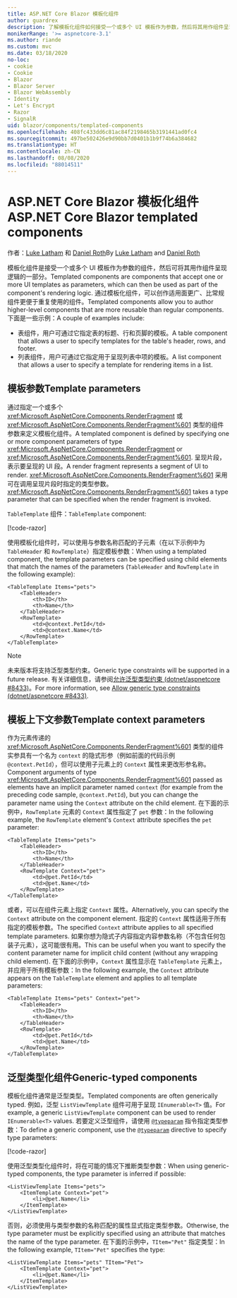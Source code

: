 ```yaml
---
title: ASP.NET Core Blazor 模板化组件
author: guardrex
description: 了解模板化组件如何接受一个或多个 UI 模板作为参数，然后将其用作组件呈现逻辑的一部分。
monikerRange: '>= aspnetcore-3.1'
ms.author: riande
ms.custom: mvc
ms.date: 03/18/2020
no-loc:
- cookie
- Cookie
- Blazor
- Blazor Server
- Blazor WebAssembly
- Identity
- Let's Encrypt
- Razor
- SignalR
uid: blazor/components/templated-components
ms.openlocfilehash: 408fc433dd6c81ac84f2198465b3191441ad0fc4
ms.sourcegitcommit: 497be502426e9d90bb7d0401b1b9f74b6a384682
ms.translationtype: HT
ms.contentlocale: zh-CN
ms.lasthandoff: 08/08/2020
ms.locfileid: "88014511"
---
```

# <a name="aspnet-core-no-locblazor-templated-components"></a><span data-ttu-id="0d08b-103">ASP.NET Core Blazor 模板化组件</span><span class="sxs-lookup"><span data-stu-id="0d08b-103">ASP.NET Core Blazor templated components</span></span>

<span data-ttu-id="0d08b-104">作者：[Luke Latham](https://github.com/guardrex) 和 [Daniel Roth](https://github.com/danroth27)</span><span class="sxs-lookup"><span data-stu-id="0d08b-104">By [Luke Latham](https://github.com/guardrex) and [Daniel Roth](https://github.com/danroth27)</span></span>

<span data-ttu-id="0d08b-105">模板化组件是接受一个或多个 UI 模板作为参数的组件，然后可将其用作组件呈现逻辑的一部分。</span><span class="sxs-lookup"><span data-stu-id="0d08b-105">Templated components are components that accept one or more UI templates as parameters, which can then be used as part of the component's rendering logic.</span></span> <span data-ttu-id="0d08b-106">通过模板化组件，可以创作适用面更广、比常规组件更便于重复使用的组件。</span><span class="sxs-lookup"><span data-stu-id="0d08b-106">Templated components allow you to author higher-level components that are more reusable than regular components.</span></span> <span data-ttu-id="0d08b-107">下面是一些示例：</span><span class="sxs-lookup"><span data-stu-id="0d08b-107">A couple of examples include:</span></span>

* <span data-ttu-id="0d08b-108">表组件，用户可通过它指定表的标题、行和页脚的模板。</span><span class="sxs-lookup"><span data-stu-id="0d08b-108">A table component that allows a user to specify templates for the table's header, rows, and footer.</span></span>
* <span data-ttu-id="0d08b-109">列表组件，用户可通过它指定用于呈现列表中项的模板。</span><span class="sxs-lookup"><span data-stu-id="0d08b-109">A list component that allows a user to specify a template for rendering items in a list.</span></span>

## <a name="template-parameters"></a><span data-ttu-id="0d08b-110">模板参数</span><span class="sxs-lookup"><span data-stu-id="0d08b-110">Template parameters</span></span>

<span data-ttu-id="0d08b-111">通过指定一个或多个 <xref:Microsoft.AspNetCore.Components.RenderFragment> 或 <xref:Microsoft.AspNetCore.Components.RenderFragment%601> 类型的组件参数来定义模板化组件。</span><span class="sxs-lookup"><span data-stu-id="0d08b-111">A templated component is defined by specifying one or more component parameters of type <xref:Microsoft.AspNetCore.Components.RenderFragment> or <xref:Microsoft.AspNetCore.Components.RenderFragment%601>.</span></span> <span data-ttu-id="0d08b-112">呈现片段，表示要呈现的 UI 段。</span><span class="sxs-lookup"><span data-stu-id="0d08b-112">A render fragment represents a segment of UI to render.</span></span> <span data-ttu-id="0d08b-113"><xref:Microsoft.AspNetCore.Components.RenderFragment%601> 采用可在调用呈现片段时指定的类型参数。</span><span class="sxs-lookup"><span data-stu-id="0d08b-113"><xref:Microsoft.AspNetCore.Components.RenderFragment%601> takes a type parameter that can be specified when the render fragment is invoked.</span></span>

<span data-ttu-id="0d08b-114">`TableTemplate` 组件：</span><span class="sxs-lookup"><span data-stu-id="0d08b-114">`TableTemplate` component:</span></span>

[!code-razor[](../common/samples/3.x/BlazorWebAssemblySample/Components/TableTemplate.razor)]

<span data-ttu-id="0d08b-115">使用模板化组件时，可以使用与参数名称匹配的子元素（在以下示例中为 `TableHeader` 和 `RowTemplate`）指定模板参数：</span><span class="sxs-lookup"><span data-stu-id="0d08b-115">When using a templated component, the template parameters can be specified using child elements that match the names of the parameters (`TableHeader` and `RowTemplate` in the following example):</span></span>

```razor
<TableTemplate Items="pets">
    <TableHeader>
        <th>ID</th>
        <th>Name</th>
    </TableHeader>
    <RowTemplate>
        <td>@context.PetId</td>
        <td>@context.Name</td>
    </RowTemplate>
</TableTemplate>
```

> [!NOTE]
> <span data-ttu-id="0d08b-116">未来版本将支持泛型类型约束。</span><span class="sxs-lookup"><span data-stu-id="0d08b-116">Generic type constraints will be supported in a future release.</span></span> <span data-ttu-id="0d08b-117">有关详细信息，请参阅[允许泛型类型约束 (dotnet/aspnetcore #8433)](https://github.com/dotnet/aspnetcore/issues/8433)。</span><span class="sxs-lookup"><span data-stu-id="0d08b-117">For more information, see [Allow generic type constraints (dotnet/aspnetcore #8433)](https://github.com/dotnet/aspnetcore/issues/8433).</span></span>

## <a name="template-context-parameters"></a><span data-ttu-id="0d08b-118">模板上下文参数</span><span class="sxs-lookup"><span data-stu-id="0d08b-118">Template context parameters</span></span>

<span data-ttu-id="0d08b-119">作为元素传递的 <xref:Microsoft.AspNetCore.Components.RenderFragment%601> 类型的组件实参具有一个名为 `context` 的隐式形参（例如前面的代码示例 `@context.PetId`），但可以使用子元素上的 `Context` 属性来更改形参名称。</span><span class="sxs-lookup"><span data-stu-id="0d08b-119">Component arguments of type <xref:Microsoft.AspNetCore.Components.RenderFragment%601> passed as elements have an implicit parameter named `context` (for example from the preceding code sample, `@context.PetId`), but you can change the parameter name using the `Context` attribute on the child element.</span></span> <span data-ttu-id="0d08b-120">在下面的示例中，`RowTemplate` 元素的 `Context` 属性指定了 `pet` 参数：</span><span class="sxs-lookup"><span data-stu-id="0d08b-120">In the following example, the `RowTemplate` element's `Context` attribute specifies the `pet` parameter:</span></span>

```razor
<TableTemplate Items="pets">
    <TableHeader>
        <th>ID</th>
        <th>Name</th>
    </TableHeader>
    <RowTemplate Context="pet">
        <td>@pet.PetId</td>
        <td>@pet.Name</td>
    </RowTemplate>
</TableTemplate>
```

<span data-ttu-id="0d08b-121">或者，可以在组件元素上指定 `Context` 属性。</span><span class="sxs-lookup"><span data-stu-id="0d08b-121">Alternatively, you can specify the `Context` attribute on the component element.</span></span> <span data-ttu-id="0d08b-122">指定的 `Context` 属性适用于所有指定的模板参数。</span><span class="sxs-lookup"><span data-stu-id="0d08b-122">The specified `Context` attribute applies to all specified template parameters.</span></span> <span data-ttu-id="0d08b-123">如果你想为隐式子内容指定内容参数名称（不包含任何包装子元素），这可能很有用。</span><span class="sxs-lookup"><span data-stu-id="0d08b-123">This can be useful when you want to specify the content parameter name for implicit child content (without any wrapping child element).</span></span> <span data-ttu-id="0d08b-124">在下面的示例中，`Context` 属性显示在 `TableTemplate` 元素上，并应用于所有模板参数：</span><span class="sxs-lookup"><span data-stu-id="0d08b-124">In the following example, the `Context` attribute appears on the `TableTemplate` element and applies to all template parameters:</span></span>

```razor
<TableTemplate Items="pets" Context="pet">
    <TableHeader>
        <th>ID</th>
        <th>Name</th>
    </TableHeader>
    <RowTemplate>
        <td>@pet.PetId</td>
        <td>@pet.Name</td>
    </RowTemplate>
</TableTemplate>
```

## <a name="generic-typed-components"></a><span data-ttu-id="0d08b-125">泛型类型化组件</span><span class="sxs-lookup"><span data-stu-id="0d08b-125">Generic-typed components</span></span>

<span data-ttu-id="0d08b-126">模板化组件通常是泛型类型。</span><span class="sxs-lookup"><span data-stu-id="0d08b-126">Templated components are often generically typed.</span></span> <span data-ttu-id="0d08b-127">例如，泛型 `ListViewTemplate` 组件可用于呈现 `IEnumerable<T>` 值。</span><span class="sxs-lookup"><span data-stu-id="0d08b-127">For example, a generic `ListViewTemplate` component can be used to render `IEnumerable<T>` values.</span></span> <span data-ttu-id="0d08b-128">若要定义泛型组件，请使用 [`@typeparam`](xref:mvc/views/razor#typeparam) 指令指定类型参数：</span><span class="sxs-lookup"><span data-stu-id="0d08b-128">To define a generic component, use the [`@typeparam`](xref:mvc/views/razor#typeparam) directive to specify type parameters:</span></span>

[!code-razor[](../common/samples/3.x/BlazorWebAssemblySample/Components/ListViewTemplate.razor)]

<span data-ttu-id="0d08b-129">使用泛型类型化组件时，将在可能的情况下推断类型参数：</span><span class="sxs-lookup"><span data-stu-id="0d08b-129">When using generic-typed components, the type parameter is inferred if possible:</span></span>

```razor
<ListViewTemplate Items="pets">
    <ItemTemplate Context="pet">
        <li>@pet.Name</li>
    </ItemTemplate>
</ListViewTemplate>
```

<span data-ttu-id="0d08b-130">否则，必须使用与类型参数的名称匹配的属性显式指定类型参数。</span><span class="sxs-lookup"><span data-stu-id="0d08b-130">Otherwise, the type parameter must be explicitly specified using an attribute that matches the name of the type parameter.</span></span> <span data-ttu-id="0d08b-131">在下面的示例中，`TItem="Pet"` 指定类型：</span><span class="sxs-lookup"><span data-stu-id="0d08b-131">In the following example, `TItem="Pet"` specifies the type:</span></span>

```razor
<ListViewTemplate Items="pets" TItem="Pet">
    <ItemTemplate Context="pet">
        <li>@pet.Name</li>
    </ItemTemplate>
</ListViewTemplate>
```
